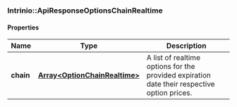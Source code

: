 

[//]: # (CLASS:Intrinio::ApiResponseOptionsChainRealtime)

[//]: # (KIND:object)

### Intrinio::ApiResponseOptionsChainRealtime

#### Properties

[//]: # (START_DEFINITION)

Name | Type | Description
------------ | ------------- | -------------
**chain** | [**Array&lt;OptionChainRealtime&gt;**](OptionChainRealtime.md) | A list of realtime options for the provided expiration date their respective option prices. &nbsp;

[//]: # (END_DEFINITION)


[//]: # (CONTAINED_CLASS:Intrinio::OptionChainRealtime)



